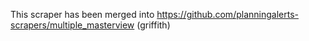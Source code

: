 This scraper has been merged into https://github.com/planningalerts-scrapers/multiple_masterview (griffith)
